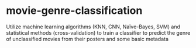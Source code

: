 # movie-genre-classification
Utilize machine learning algorithms (KNN, CNN, Naïve-Bayes, SVM) and statistical methods (cross-validation) to train a classifier to predict the genre of unclassified movies from their posters and some basic metadata
